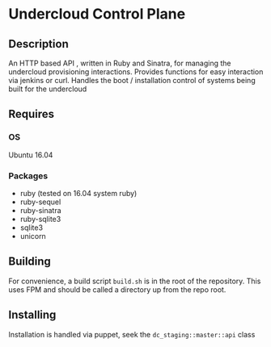 # Undercloud Control Plane 

## Description 

An HTTP based API , written in Ruby and Sinatra, for managing the undercloud provisioning interactions. Provides functions for easy interaction via jenkins or curl. 
Handles the boot / installation control of systems being built for the undercloud

## Requires

### OS

Ubuntu 16.04

### Packages

* ruby (tested on 16.04 system ruby)
* ruby-sequel
* ruby-sinatra
* ruby-sqlite3
* sqlite3
* unicorn

## Building

For convenience, a build script `build.sh` is in the root of the repository. This uses FPM and should be called a directory up from the repo root.

## Installing

Installation is handled via puppet, seek the `dc_staging::master::api` class 


